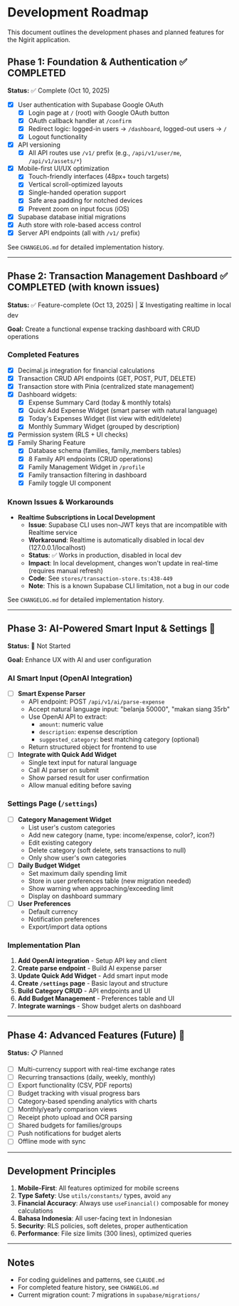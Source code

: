 # Development Roadmap

This document outlines the development phases and planned features for the Ngirit application.

## Phase 1: Foundation & Authentication ✅ COMPLETED

**Status:** ✅ Complete (Oct 10, 2025)

- [x] User authentication with Supabase Google OAuth
  - [x] Login page at `/` (root) with Google OAuth button
  - [x] OAuth callback handler at `/confirm`
  - [x] Redirect logic: logged-in users → `/dashboard`, logged-out users → `/`
  - [x] Logout functionality
- [x] API versioning
  - [x] All API routes use `/v1/` prefix (e.g., `/api/v1/user/me`, `/api/v1/assets/*`)
- [x] Mobile-first UI/UX optimization
  - [x] Touch-friendly interfaces (48px+ touch targets)
  - [x] Vertical scroll-optimized layouts
  - [x] Single-handed operation support
  - [x] Safe area padding for notched devices
  - [x] Prevent zoom on input focus (iOS)
- [x] Supabase database initial migrations
- [x] Auth store with role-based access control
- [x] Server API endpoints (all with `/v1/` prefix)

See `CHANGELOG.md` for detailed implementation history.

---

## Phase 2: Transaction Management Dashboard ✅ COMPLETED (with known issues)

**Status:** ✅ Feature-complete (Oct 13, 2025) | ⏳ Investigating realtime in local dev

**Goal:** Create a functional expense tracking dashboard with CRUD operations

### Completed Features

- [x] Decimal.js integration for financial calculations
- [x] Transaction CRUD API endpoints (GET, POST, PUT, DELETE)
- [x] Transaction store with Pinia (centralized state management)
- [x] Dashboard widgets:
  - [x] Expense Summary Card (today & monthly totals)
  - [x] Quick Add Expense Widget (smart parser with natural language)
  - [x] Today's Expenses Widget (list view with edit/delete)
  - [x] Monthly Summary Widget (grouped by description)
- [x] Permission system (RLS + UI checks)
- [x] Family Sharing Feature
  - [x] Database schema (families, family_members tables)
  - [x] 8 Family API endpoints (CRUD operations)
  - [x] Family Management Widget in `/profile`
  - [x] Family transaction filtering in dashboard
  - [x] Family toggle UI component

### Known Issues & Workarounds

- **Realtime Subscriptions in Local Development**
  - **Issue**: Supabase CLI uses non-JWT keys that are incompatible with Realtime service
  - **Workaround**: Realtime is automatically disabled in local dev (127.0.0.1/localhost)
  - **Status**: ✅ Works in production, disabled in local dev
  - **Impact**: In local development, changes won't update in real-time (requires manual refresh)
  - **Code**: See `stores/transaction-store.ts:438-449`
  - **Note**: This is a known Supabase CLI limitation, not a bug in our code

See `CHANGELOG.md` for detailed implementation history.

---

## Phase 3: AI-Powered Smart Input & Settings 🔮

**Status:** 🚧 Not Started

**Goal:** Enhance UX with AI and user configuration

### AI Smart Input (OpenAI Integration)

- [ ] **Smart Expense Parser**
  - API endpoint: POST `/api/v1/ai/parse-expense`
  - Accept natural language input: "belanja 50000", "makan siang 35rb"
  - Use OpenAI API to extract:
    - `amount`: numeric value
    - `description`: expense description
    - `suggested_category`: best matching category (optional)
  - Return structured object for frontend to use
- [ ] **Integrate with Quick Add Widget**
  - Single text input for natural language
  - Call AI parser on submit
  - Show parsed result for user confirmation
  - Allow manual editing before saving

### Settings Page (`/settings`)

- [ ] **Category Management Widget**
  - List user's custom categories
  - Add new category (name, type: income/expense, color?, icon?)
  - Edit existing category
  - Delete category (soft delete, sets transactions to null)
  - Only show user's own categories
- [ ] **Daily Budget Widget**
  - Set maximum daily spending limit
  - Store in user preferences table (new migration needed)
  - Show warning when approaching/exceeding limit
  - Display on dashboard summary
- [ ] **User Preferences**
  - Default currency
  - Notification preferences
  - Export/import data options

### Implementation Plan

1. **Add OpenAI integration** - Setup API key and client
2. **Create parse endpoint** - Build AI expense parser
3. **Update Quick Add Widget** - Add smart input mode
4. **Create `/settings` page** - Basic layout and structure
5. **Build Category CRUD** - API endpoints and UI
6. **Add Budget Management** - Preferences table and UI
7. **Integrate warnings** - Show budget alerts on dashboard

---

## Phase 4: Advanced Features (Future) 🚀

**Status:** 📋 Planned

- [ ] Multi-currency support with real-time exchange rates
- [ ] Recurring transactions (daily, weekly, monthly)
- [ ] Export functionality (CSV, PDF reports)
- [ ] Budget tracking with visual progress bars
- [ ] Category-based spending analytics with charts
- [ ] Monthly/yearly comparison views
- [ ] Receipt photo upload and OCR parsing
- [ ] Shared budgets for families/groups
- [ ] Push notifications for budget alerts
- [ ] Offline mode with sync

---

## Development Principles

1. **Mobile-First**: All features optimized for mobile screens
2. **Type Safety**: Use `utils/constants/` types, avoid `any`
3. **Financial Accuracy**: Always use `useFinancial()` composable for money calculations
4. **Bahasa Indonesia**: All user-facing text in Indonesian
5. **Security**: RLS policies, soft deletes, proper authentication
6. **Performance**: File size limits (300 lines), optimized queries

---

## Notes

- For coding guidelines and patterns, see `CLAUDE.md`
- For completed feature history, see `CHANGELOG.md`
- Current migration count: 7 migrations in `supabase/migrations/`
